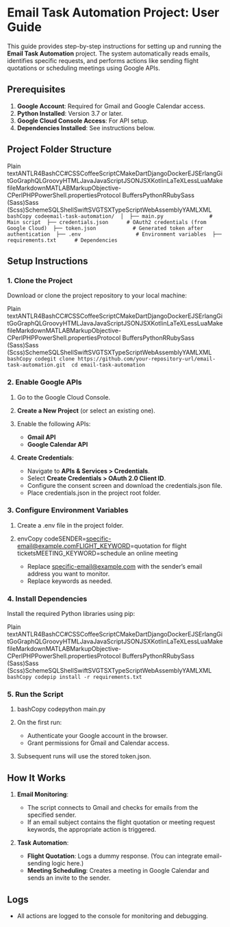 # **Email Task Automation Project: User Guide**

This guide provides step-by-step instructions for setting up and running the **Email Task Automation** project. The system automatically reads emails, identifies specific requests, and performs actions like sending flight quotations or scheduling meetings using Google APIs.

## **Prerequisites**

1.  **Google Account**: Required for Gmail and Google Calendar access.
2.  **Python Installed**: Version 3.7 or later.
3.  **Google Cloud Console Access**: For API setup.
4.  **Dependencies Installed**: See instructions below.

## **Project Folder Structure**

Plain textANTLR4BashCC#CSSCoffeeScriptCMakeDartDjangoDockerEJSErlangGitGoGraphQLGroovyHTMLJavaJavaScriptJSONJSXKotlinLaTeXLessLuaMakefileMarkdownMATLABMarkupObjective-CPerlPHPPowerShell.propertiesProtocol BuffersPythonRRubySass (Sass)Sass (Scss)SchemeSQLShellSwiftSVGTSXTypeScriptWebAssemblyYAMLXML`  bashCopy codeemail-task-automation/  │  ├── main.py               # Main script  ├── credentials.json      # OAuth2 credentials (from Google Cloud)  ├── token.json            # Generated token after authentication  ├── .env                  # Environment variables  ├── requirements.txt      # Dependencies  `

## **Setup Instructions**

### **1\. Clone the Project**

Download or clone the project repository to your local machine:

Plain textANTLR4BashCC#CSSCoffeeScriptCMakeDartDjangoDockerEJSErlangGitGoGraphQLGroovyHTMLJavaJavaScriptJSONJSXKotlinLaTeXLessLuaMakefileMarkdownMATLABMarkupObjective-CPerlPHPPowerShell.propertiesProtocol BuffersPythonRRubySass (Sass)Sass (Scss)SchemeSQLShellSwiftSVGTSXTypeScriptWebAssemblyYAMLXML`  bashCopy codegit clone https://github.com/your-repository-url/email-task-automation.git  cd email-task-automation  `

### **2\. Enable Google APIs**

1.  Go to the Google Cloud Console.
2.  **Create a New Project** (or select an existing one).
3.  Enable the following APIs:

    - **Gmail API**
    - **Google Calendar API**

4.  **Create Credentials**:

    - Navigate to **APIs & Services > Credentials**.
    - Select **Create Credentials > OAuth 2.0 Client ID**.
    - Configure the consent screen and download the credentials.json file.
    - Place credentials.json in the project root folder.

### **3\. Configure Environment Variables**

1.  Create a .env file in the project folder.
2.  envCopy codeSENDER=specific-email@example.comFLIGHT_KEYWORD=quotation for flight ticketsMEETING_KEYWORD=schedule an online meeting

    - Replace specific-email@example.com with the sender’s email address you want to monitor.
    - Replace keywords as needed.

### **4\. Install Dependencies**

Install the required Python libraries using pip:

Plain textANTLR4BashCC#CSSCoffeeScriptCMakeDartDjangoDockerEJSErlangGitGoGraphQLGroovyHTMLJavaJavaScriptJSONJSXKotlinLaTeXLessLuaMakefileMarkdownMATLABMarkupObjective-CPerlPHPPowerShell.propertiesProtocol BuffersPythonRRubySass (Sass)Sass (Scss)SchemeSQLShellSwiftSVGTSXTypeScriptWebAssemblyYAMLXML`  bashCopy codepip install -r requirements.txt  `

### **5\. Run the Script**

1.  bashCopy codepython main.py
2.  On the first run:

    - Authenticate your Google account in the browser.
    - Grant permissions for Gmail and Calendar access.

3.  Subsequent runs will use the stored token.json.

## **How It Works**

1.  **Email Monitoring**:

    - The script connects to Gmail and checks for emails from the specified sender.
    - If an email subject contains the flight quotation or meeting request keywords, the appropriate action is triggered.

2.  **Task Automation**:

    - **Flight Quotation**: Logs a dummy response. (You can integrate email-sending logic here.)
    - **Meeting Scheduling**: Creates a meeting in Google Calendar and sends an invite to the sender.

## **Logs**

- All actions are logged to the console for monitoring and debugging.
